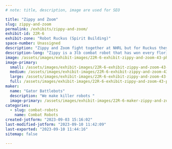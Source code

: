 ```yaml
---
# note: title, description, image are used for SEO

title: "Zippy and Zoom"
slug: zippy-and-zoom
permalink: /exhibits/zippy-and-zoom/
exhibit-id: 22R-6
exhibit-zone: "Robot Ruckus (Spirit Building)"
space-number: Unassigned
description: "Zippy and Zoom fight together at NHRL but for Ruckus they will be fighting in their own weight class"
description-long: "Zippy is a 3lb combat robot that has won every florida based event that it has ever competed at. It features a hefty drum spinner that causes a lot of damage. Zoom is a 1lb combat robot designed to accompany Zippy at NHRL but is competing as a 1lb robot for this event. It features a custom drive train that in the future will be offered as a product for 3lb robots!"
image: /assets/images/exhibit-images/22R-6-exhibit-zippy-and-zoom-43-photo-2023-09-03-15-12-33-8115-large.jpg
image-primary: 
  small: /assets/images/exhibit-images/22R-6-exhibit-zippy-and-zoom-43-photo-2023-09-03-15-12-33-8115-small.jpg
  medium: /assets/images/exhibit-images/22R-6-exhibit-zippy-and-zoom-43-photo-2023-09-03-15-12-33-8115-medium.jpg
  large: /assets/images/exhibit-images/22R-6-exhibit-zippy-and-zoom-43-photo-2023-09-03-15-12-33-8115-large.jpg
  full: /assets/images/exhibit-images/22R-6-exhibit-zippy-and-zoom-43-photo-2023-09-03-15-12-33-8115-full.jpg
maker: 
  name: "Gator Battlebots"
  description: "We make killer robots "
  image-primary: /assets/images/exhibit-images/22R-6-maker-zippy-and-zoom-photo-2023-09-03-15-12-33-medium.jpg
categories: 
  - slug: combat-robots
    name: Combat Robots
created-jotform: "2023-09-03 15:16:02"
last-modified-jotform: "2023-09-10 11:42:09"
last-exported: "2023-09-10 11:44:16"
sitemap: false

---
```


